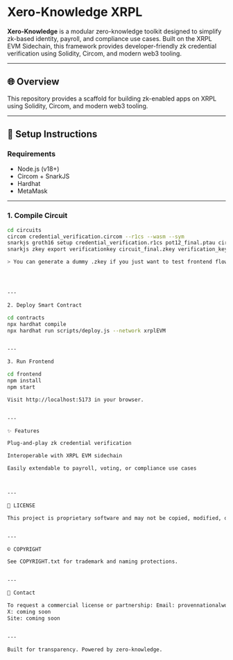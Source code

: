 # Xero-Knowledge XRPL

**Xero-Knowledge** is a modular zero-knowledge toolkit designed to simplify zk-based identity, payroll, and compliance use cases. Built on the XRPL EVM Sidechain, this framework provides developer-friendly zk credential verification using Solidity, Circom, and modern web3 tooling.

---

## 🌐 Overview

This repository provides a scaffold for building zk-enabled apps on XRPL using Solidity, Circom, and modern web3 tooling.

---

## 🔧 Setup Instructions

### Requirements

- Node.js (v18+)
- Circom + SnarkJS
- Hardhat
- MetaMask

---

### 1. Compile Circuit

```bash
cd circuits
circom credential_verification.circom --r1cs --wasm --sym
snarkjs groth16 setup credential_verification.r1cs pot12_final.ptau circuit_final.zkey
snarkjs zkey export verificationkey circuit_final.zkey verification_key.json

> You can generate a dummy .zkey if you just want to test frontend flows.




---

2. Deploy Smart Contract

cd contracts
npx hardhat compile
npx hardhat run scripts/deploy.js --network xrplEVM


---

3. Run Frontend

cd frontend
npm install
npm start

Visit http://localhost:5173 in your browser.


---

✨ Features

Plug-and-play zk credential verification

Interoperable with XRPL EVM sidechain

Easily extendable to payroll, voting, or compliance use cases



---

📄 LICENSE

This project is proprietary software and may not be copied, modified, distributed, or used without explicit written permission from the Proven National Workers Foundation. See LICENSE.txt.


---

© COPYRIGHT

See COPYRIGHT.txt for trademark and naming protections.


---

💬 Contact

To request a commercial license or partnership: Email: provennationalworkers@gmail.com
X: coming soon
Site: coming soon


---

Built for transparency. Powered by zero-knowledge.



